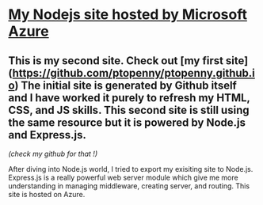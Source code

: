 # [My Nodejs site hosted by Microsoft Azure](http://clifftan.azurewebsites.net) 

This is my second site. Check out [my first site] (https://github.com/ptopenny/ptopenny.github.io)
The initial site is generated by Github itself and I have worked it purely to refresh my HTML, CSS, and JS skills. 
This second site is still using the same resource but it is powered by Node.js and Express.js. 
---
*(check my github for that !)*

After diving into Node.js world, I tried to export my exisiting site to Node.js. Express.js is a really powerful
web server module which give me more understanding in managing middleware, creating server, and routing. This site
is hosted on Azure. 


